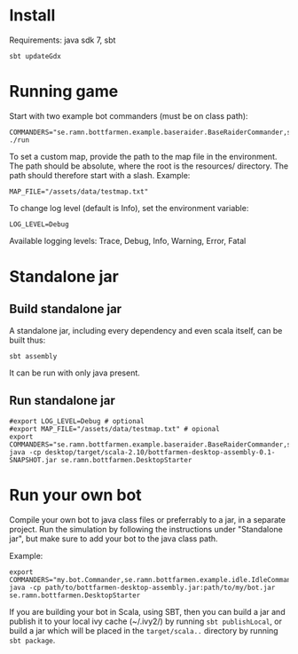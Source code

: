 Install
============

Requirements: java sdk 7, sbt

    sbt updateGdx


Running game
============

Start with two example bot commanders (must be on class path):

    COMMANDERS="se.ramn.bottfarmen.example.baseraider.BaseRaiderCommander,se.ramn.bottfarmen.example.idle.IdleCommander" ./run

To set a custom map, provide the path to the map file in the environment. The
path should be absolute, where the root is the resources/ directory. The path
should therefore start with a slash.
Example:

    MAP_FILE="/assets/data/testmap.txt"

To change log level (default is Info), set the environment variable:

    LOG_LEVEL=Debug

Available logging levels: Trace, Debug, Info, Warning, Error, Fatal


Standalone jar
==============

Build standalone jar
--------------------
A standalone jar, including every dependency and even scala itself, can be
built thus:

    sbt assembly

It can be run with only java present.


Run standalone jar
------------------

    #export LOG_LEVEL=Debug # optional
    #export MAP_FILE="/assets/data/testmap.txt" # opional
    export COMMANDERS="se.ramn.bottfarmen.example.baseraider.BaseRaiderCommander,se.ramn.bottfarmen.example.idle.IdleCommander"
    java -cp desktop/target/scala-2.10/bottfarmen-desktop-assembly-0.1-SNAPSHOT.jar se.ramn.bottfarmen.DesktopStarter


Run your own bot
================

Compile your own bot to java class files or preferrably to a jar, in a separate
project. Run the simulation by following the instructions under "Standalone
jar", but make sure to add your bot to the java class path.

Example:

    export COMMANDERS="my.bot.Commander,se.ramn.bottfarmen.example.idle.IdleCommander"
    java -cp path/to/bottfarmen-desktop-assembly.jar:path/to/my/bot.jar se.ramn.bottfarmen.DesktopStarter

If you are building your bot in Scala, using SBT, then you can build a jar and
publish it to your local ivy cache (~/.ivy2/) by running `sbt publishLocal`, or
build a jar which will be placed in the `target/scala..` directory by running
`sbt package`.
